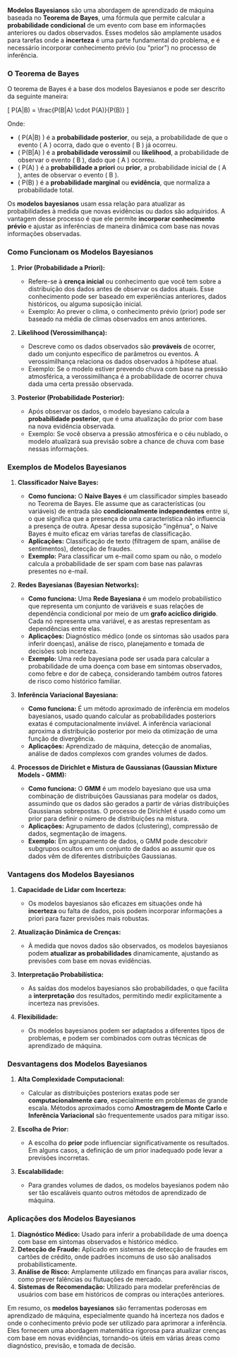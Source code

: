 **Modelos Bayesianos** são uma abordagem de aprendizado de máquina baseada no **Teorema de Bayes**, uma fórmula que permite calcular a **probabilidade condicional** de um evento com base em informações anteriores ou dados observados. Esses modelos são amplamente usados para tarefas onde a **incerteza** é uma parte fundamental do problema, e é necessário incorporar conhecimento prévio (ou "prior") no processo de inferência.

### O Teorema de Bayes

O teorema de Bayes é a base dos modelos Bayesianos e pode ser descrito da seguinte maneira:

\[
P(A|B) = \frac{P(B|A) \cdot P(A)}{P(B)}
\]

Onde:
- \( P(A|B) \) é a **probabilidade posterior**, ou seja, a probabilidade de que o evento \( A \) ocorra, dado que o evento \( B \) já ocorreu.
- \( P(B|A) \) é a **probabilidade verossímil** ou **likelihood**, a probabilidade de observar o evento \( B \), dado que \( A \) ocorreu.
- \( P(A) \) é a **probabilidade a priori** ou **prior**, a probabilidade inicial de \( A \), antes de observar o evento \( B \).
- \( P(B) \) é a **probabilidade marginal** ou **evidência**, que normaliza a probabilidade total.

Os **modelos bayesianos** usam essa relação para atualizar as probabilidades à medida que novas evidências ou dados são adquiridos. A vantagem desse processo é que ele permite **incorporar conhecimento prévio** e ajustar as inferências de maneira dinâmica com base nas novas informações observadas.

### Como Funcionam os Modelos Bayesianos

1. **Prior (Probabilidade a Priori):**
   - Refere-se à **crença inicial** ou conhecimento que você tem sobre a distribuição dos dados antes de observar os dados atuais. Esse conhecimento pode ser baseado em experiências anteriores, dados históricos, ou alguma suposição inicial.
   - Exemplo: Ao prever o clima, o conhecimento prévio (prior) pode ser baseado na média de climas observados em anos anteriores.

2. **Likelihood (Verossimilhança):**
   - Descreve como os dados observados são **prováveis** de ocorrer, dado um conjunto específico de parâmetros ou eventos. A verossimilhança relaciona os dados observados à hipótese atual.
   - Exemplo: Se o modelo estiver prevendo chuva com base na pressão atmosférica, a verossimilhança é a probabilidade de ocorrer chuva dada uma certa pressão observada.

3. **Posterior (Probabilidade Posterior):**
   - Após observar os dados, o modelo bayesiano calcula a **probabilidade posterior**, que é uma atualização do prior com base na nova evidência observada.
   - Exemplo: Se você observa a pressão atmosférica e o céu nublado, o modelo atualizará sua previsão sobre a chance de chuva com base nessas informações.

### Exemplos de Modelos Bayesianos

1. **Classificador Naive Bayes:**
   - **Como funciona:** O **Naive Bayes** é um classificador simples baseado no Teorema de Bayes. Ele assume que as características (ou variáveis) de entrada são **condicionalmente independentes** entre si, o que significa que a presença de uma característica não influencia a presença de outra. Apesar dessa suposição "ingênua", o Naive Bayes é muito eficaz em várias tarefas de classificação.
   - **Aplicações:** Classificação de texto (filtragem de spam, análise de sentimentos), detecção de fraudes.
   - **Exemplo:** Para classificar um e-mail como spam ou não, o modelo calcula a probabilidade de ser spam com base nas palavras presentes no e-mail.

2. **Redes Bayesianas (Bayesian Networks):**
   - **Como funciona:** Uma **Rede Bayesiana** é um modelo probabilístico que representa um conjunto de variáveis e suas relações de dependência condicional por meio de um **grafo acíclico dirigido**. Cada nó representa uma variável, e as arestas representam as dependências entre elas.
   - **Aplicações:** Diagnóstico médico (onde os sintomas são usados para inferir doenças), análise de risco, planejamento e tomada de decisões sob incerteza.
   - **Exemplo:** Uma rede bayesiana pode ser usada para calcular a probabilidade de uma doença com base em sintomas observados, como febre e dor de cabeça, considerando também outros fatores de risco como histórico familiar.

3. **Inferência Variacional Bayesiana:**
   - **Como funciona:** É um método aproximado de inferência em modelos bayesianos, usado quando calcular as probabilidades posteriors exatas é computacionalmente inviável. A inferência variacional aproxima a distribuição posterior por meio da otimização de uma função de divergência.
   - **Aplicações:** Aprendizado de máquina, detecção de anomalias, análise de dados complexos com grandes volumes de dados.

4. **Processos de Dirichlet e Mistura de Gaussianas (Gaussian Mixture Models - GMM):**
   - **Como funciona:** O **GMM** é um modelo bayesiano que usa uma combinação de distribuições Gaussianas para modelar os dados, assumindo que os dados são gerados a partir de várias distribuições Gaussianas sobrepostas. O processo de Dirichlet é usado como um prior para definir o número de distribuições na mistura.
   - **Aplicações:** Agrupamento de dados (clustering), compressão de dados, segmentação de imagens.
   - **Exemplo:** Em agrupamento de dados, o GMM pode descobrir subgrupos ocultos em um conjunto de dados ao assumir que os dados vêm de diferentes distribuições Gaussianas.

### Vantagens dos Modelos Bayesianos

1. **Capacidade de Lidar com Incerteza:**
   - Os modelos bayesianos são eficazes em situações onde há **incerteza** ou falta de dados, pois podem incorporar informações a priori para fazer previsões mais robustas.
   
2. **Atualização Dinâmica de Crenças:**
   - À medida que novos dados são observados, os modelos bayesianos podem **atualizar as probabilidades** dinamicamente, ajustando as previsões com base em novas evidências.

3. **Interpretação Probabilística:**
   - As saídas dos modelos bayesianos são probabilidades, o que facilita a **interpretação** dos resultados, permitindo medir explicitamente a incerteza nas previsões.

4. **Flexibilidade:**
   - Os modelos bayesianos podem ser adaptados a diferentes tipos de problemas, e podem ser combinados com outras técnicas de aprendizado de máquina.

### Desvantagens dos Modelos Bayesianos

1. **Alta Complexidade Computacional:**
   - Calcular as distribuições posteriors exatas pode ser **computacionalmente caro**, especialmente em problemas de grande escala. Métodos aproximados como **Amostragem de Monte Carlo** e **Inferência Variacional** são frequentemente usados para mitigar isso.

2. **Escolha de Prior:**
   - A escolha do **prior** pode influenciar significativamente os resultados. Em alguns casos, a definição de um prior inadequado pode levar a previsões incorretas.

3. **Escalabilidade:**
   - Para grandes volumes de dados, os modelos bayesianos podem não ser tão escaláveis quanto outros métodos de aprendizado de máquina.

### Aplicações dos Modelos Bayesianos

1. **Diagnóstico Médico:** Usado para inferir a probabilidade de uma doença com base em sintomas observados e histórico médico.
2. **Detecção de Fraude:** Aplicado em sistemas de detecção de fraudes em cartões de crédito, onde padrões incomuns de uso são analisados probabilisticamente.
3. **Análise de Risco:** Amplamente utilizado em finanças para avaliar riscos, como prever falências ou flutuações de mercado.
4. **Sistemas de Recomendação:** Utilizado para modelar preferências de usuários com base em históricos de compras ou interações anteriores.

Em resumo, os **modelos bayesianos** são ferramentas poderosas em aprendizado de máquina, especialmente quando há incerteza nos dados e onde o conhecimento prévio pode ser utilizado para aprimorar a inferência. Eles fornecem uma abordagem matemática rigorosa para atualizar crenças com base em novas evidências, tornando-os úteis em várias áreas como diagnóstico, previsão, e tomada de decisão.